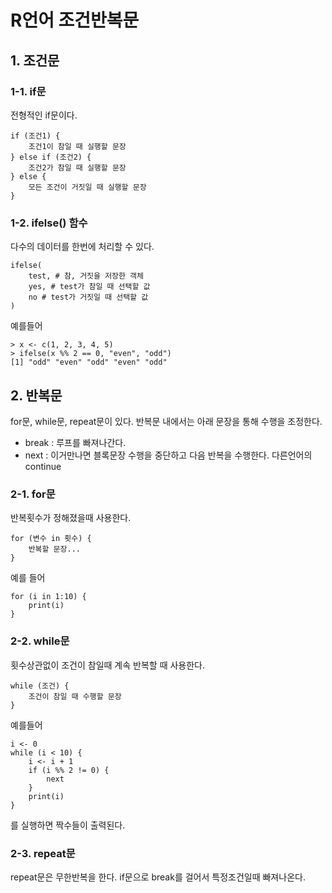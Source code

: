 # R언어 조건반복문

## 1. 조건문
### 1-1. if문
전형적인 if문이다.

	if (조건1) {
		조건1이 참일 때 실행할 문장
	} else if (조건2) {
		조건2가 참일 때 실행할 문장
	} else {
		모든 조건이 거짓일 때 실행할 문장
	}

### 1-2. ifelse() 함수
다수의 데이터를 한번에 처리할 수 있다.

	ifelse(
		test, # 참, 거짓을 저장한 객체
		yes, # test가 참일 때 선택할 값
		no # test가 거짓일 때 선택할 값
	)

예를들어

	> x <- c(1, 2, 3, 4, 5)
	> ifelse(x %% 2 == 0, "even", "odd")
	[1] "odd" "even" "odd" "even" "odd"

## 2. 반복문
for문, while문, repeat문이 있다. 반복문 내에서는 아래 문장을 통해 수행을 조정한다.

* break : 루프를 빠져나간다.
* next : 이거만나면 블록문장 수행을 중단하고 다음 반복을 수행한다. 다른언어의 continue

### 2-1. for문
반복횟수가 정해졌을때 사용한다.

	for (변수 in 횟수) {
		반복할 문장...
	}

예를 들어

	for (i in 1:10) {
		print(i)
	}

### 2-2. while문
횟수상관없이 조건이 참일때 계속 반복할 때 사용한다.

	while (조건) {
		조건이 참일 때 수행할 문장
	}

예를들어

	i <- 0
	while (i < 10) {
		i <- i + 1
		if (i %% 2 != 0) {
			next
		}
		print(i)
	}

를 실행하면 짝수들이 출력된다.

### 2-3. repeat문
repeat문은 무한반복을 한다. if문으로 break를 걸어서 특정조건일때 빠져나온다.